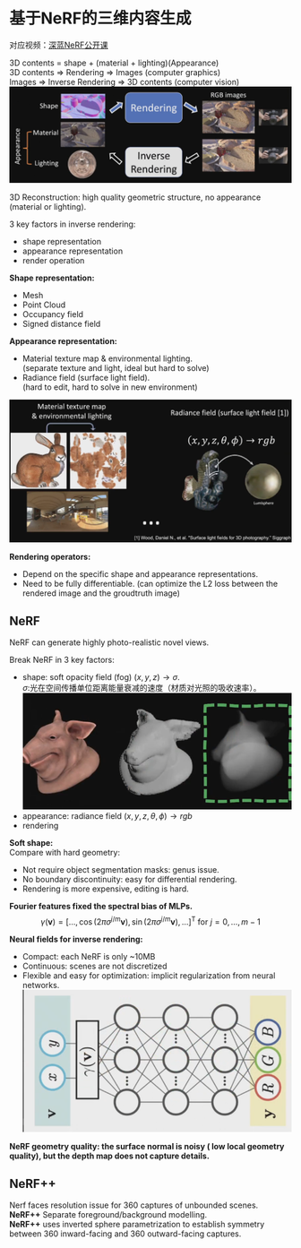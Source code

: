 # 基于NeRF的三维内容生成
对应视频：[深蓝NeRF公开课](https://www.shenlanxueyuan.com/course/504)

3D contents = shape + (material + lighting)(Appearance)  
3D contents => Rendering => Images (computer graphics)  
Images => Inverse Rendering => 3D contents (computer vision)
![](../Resources/基于NeRF的三维内容生成_img_1.png)

3D Reconstruction: high quality geometric structure, no appearance (material or lighting).

3 key factors in inverse rendering:
+ shape representation
+ appearance representation
+ render operation

**Shape representation:**
+ Mesh
+ Point Cloud
+ Occupancy field
+ Signed distance field

**Appearance representation:**
+ Material texture map & environmental lighting.   
  (separate texture and light, ideal but hard to solve)
+ Radiance field (surface light field).   
  (hard to edit, hard to solve in new environment)

![](../Resources/基于NeRF的三维内容生成_img_2.png)

**Rendering operators:**
+ Depend on the specific shape and appearance representations.
+ Need to be fully differentiable. (can optimize the L2 loss between the rendered image and the groudtruth image)

## NeRF
NeRF can generate highly photo-realistic novel views.

Break NeRF in 3 key factors:
+ shape: soft opacity field (fog) $(x,y,z)\rightarrow \sigma$.   
  $\sigma$:光在空间传播单位距离能量衰减的速度（材质对光照的吸收速率）。
  ![](../Resources/基于NeRF的三维内容生成_img_3.png)
+ appearance: radiance field $(x,y,z,\theta,\phi)\rightarrow rgb$
+ rendering

**Soft shape:**  
Compare with hard geometry:
+ Not require object segmentation masks: genus issue.
+ No boundary discontinuity: easy for differential rendering.
+ Rendering is more expensive, editing is hard.

**Fourier features fixed the spectral bias of MLPs.**
$$
\gamma(\mathbf{v})=\left[\ldots, \cos \left(2 \pi \sigma^{j / m} \mathbf{v}\right), \sin \left(2 \pi \sigma^{j / m} \mathbf{v}\right), \ldots\right]^{\mathrm{T}} \text { for } j=0, \ldots, m-1
$$

**Neural fields for inverse rendering:**
+ Compact: each NeRF is only ~10MB
+ Continuous: scenes are not discretized
+ Flexible and easy for optimization: implicit regularization from neural networks.
![](../Resources/基于NeRF的三维内容生成_img_4.png)

**NeRF geometry quality: the surface normal is noisy ( low local geometry quality), but the depth map does not capture details.**

## NeRF++
Nerf faces resolution issue for 360 captures of unbounded scenes.  
**NeRF++** Separate foreground/background modelling.  
**NeRF++** uses inverted sphere parametrization to establish symmetry between 360 inward-facing and 360 outward-facing captures.



 